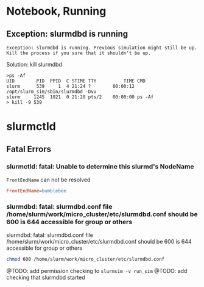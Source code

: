 # Notebook, Running 
## Exception: slurmdbd is running

```
Exception: slurmdbd is running. Previous simulation might still be up. Kill the process if you sure that it shouldn't be up.
```

Solution: kill slurmdbd

```
>ps -Af 
UID        PID  PPID  C STIME TTY          TIME CMD
slurm      539     1  4 21:24 ?        00:00:12 /opt/slurm_sim/sbin/slurmdbd -Dvv
slurm     1245  1021  0 21:28 pts/2    00:00:00 ps -Af
> kill -9 539
```

# slurmctld
## Fatal Errors
### slurmctld: fatal: Unable to determine this slurmd's NodeName

`FrontEndName` can not be resolved

```ini
FrontEndName=bumblebee
```

### slurmdbd: fatal: slurmdbd.conf file /home/slurm/work/micro_cluster/etc/slurmdbd.conf should be 600 is 644 accessible for group or others

slurmdbd: fatal: slurmdbd.conf file /home/slurm/work/micro_cluster/etc/slurmdbd.conf should be 600 is 644 accessible for group or others

```bash
chmod 600 /home/slurm/work/micro_cluster/etc/slurmdbd.conf
```

@TODO: add permission checking to `slurmsim -v run_sim`
@TODO: add checking that slurmdbd started
